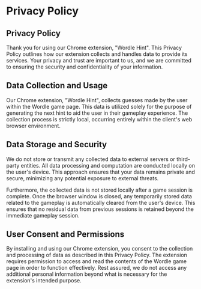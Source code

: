# Privacy Policy

## Privacy Policy
Thank you for using our Chrome extension, "Wordle Hint". This Privacy Policy outlines how our extension collects and handles data to provide its services. Your privacy and trust are important to us, and we are committed to ensuring the security and confidentiality of your information.

## Data Collection and Usage
Our Chrome extension, "Wordle Hint", collects guesses made by the user within the Wordle game page. This data is utilized solely for the purpose of generating the next hint to aid the user in their gameplay experience. The collection process is strictly local, occurring entirely within the client's web browser environment.

## Data Storage and Security
We do not store or transmit any collected data to external servers or third-party entities. All data processing and computation are conducted locally on the user's device. This approach ensures that your data remains private and secure, minimizing any potential exposure to external threats.

Furthermore, the collected data is not stored locally after a game session is complete. Once the browser window is closed, any temporarily stored data related to the gameplay is automatically cleared from the user's device. This ensures that no residual data from previous sessions is retained beyond the immediate gameplay session.

## User Consent and Permissions
By installing and using our Chrome extension, you consent to the collection and processing of data as described in this Privacy Policy. The extension requires permission to access and read the contents of the Wordle game page in order to function effectively. Rest assured, we do not access any additional personal information beyond what is necessary for the extension's intended purpose.